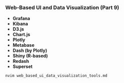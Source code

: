 ### **Web-Based UI and Data Visualization** (Part 9)

- **Grafana**
- **Kibana**
- **D3.js**
- **Chart.js**
- **Plotly**
- **Metabase**
- **Dash (by Plotly)**
- **Shiny (R-based)**
- **Redash**
- **Superset**

```bash
nvim web_based_ui_data_visualization_tools.md
```
